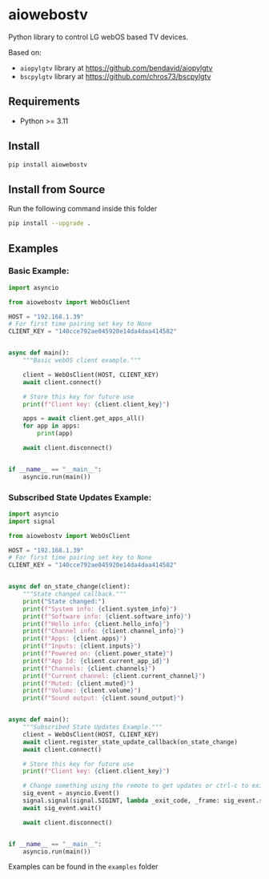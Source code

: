 # aiowebostv
Python library to control LG webOS based TV devices.

Based on:
- `aiopylgtv` library at https://github.com/bendavid/aiopylgtv
- `bscpylgtv` library at https://github.com/chros73/bscpylgtv

## Requirements
- Python >= 3.11

## Install
```bash
pip install aiowebostv
```

## Install from Source
Run the following command inside this folder
```bash
pip install --upgrade .
```

## Examples
### Basic Example:
```python
import asyncio

from aiowebostv import WebOsClient

HOST = "192.168.1.39"
# For first time pairing set key to None
CLIENT_KEY = "140cce792ae045920e14da4daa414582"


async def main():
    """Basic webOS client example."""

    client = WebOsClient(HOST, CLIENT_KEY)
    await client.connect()

    # Store this key for future use
    print(f"Client key: {client.client_key}")

    apps = await client.get_apps_all()
    for app in apps:
        print(app)

    await client.disconnect()


if __name__ == "__main__":
    asyncio.run(main())
```

### Subscribed State Updates Example:
```python
import asyncio
import signal

from aiowebostv import WebOsClient

HOST = "192.168.1.39"
# For first time pairing set key to None
CLIENT_KEY = "140cce792ae045920e14da4daa414582"


async def on_state_change(client):
    """State changed callback."""
    print("State changed:")
    print(f"System info: {client.system_info}")
    print(f"Software info: {client.software_info}")
    print(f"Hello info: {client.hello_info}")
    print(f"Channel info: {client.channel_info}")
    print(f"Apps: {client.apps}")
    print(f"Inputs: {client.inputs}")
    print(f"Powered on: {client.power_state}")
    print(f"App Id: {client.current_app_id}")
    print(f"Channels: {client.channels}")
    print(f"Current channel: {client.current_channel}")
    print(f"Muted: {client.muted}")
    print(f"Volume: {client.volume}")
    print(f"Sound output: {client.sound_output}")


async def main():
    """Subscribed State Updates Example."""
    client = WebOsClient(HOST, CLIENT_KEY)
    await client.register_state_update_callback(on_state_change)
    await client.connect()

    # Store this key for future use
    print(f"Client key: {client.client_key}")

    # Change something using the remote to get updates or ctrl-c to exit
    sig_event = asyncio.Event()
    signal.signal(signal.SIGINT, lambda _exit_code, _frame: sig_event.set())
    await sig_event.wait()

    await client.disconnect()


if __name__ == "__main__":
    asyncio.run(main())
```

Examples can be found in the `examples` folder
